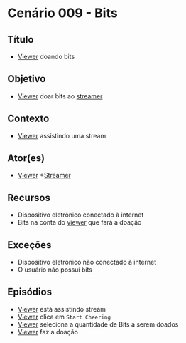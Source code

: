 # Cenário 009 - Bits

## Título
* [Viewer](https://github.com/gabrielziegler3/Requisitos-2018-1/wiki/Viewer) doando bits

## Objetivo
* [Viewer](https://github.com/gabrielziegler3/Requisitos-2018-1/wiki/Viewer) doar bits ao [streamer](https://github.com/gabrielziegler3/Requisitos-2018-1/wiki/L%C3%A9xico-Streamer)


## Contexto
* [Viewer](https://github.com/gabrielziegler3/Requisitos-2018-1/wiki/Viewer) assistindo uma stream

## Ator(es)
* [Viewer](https://github.com/gabrielziegler3/Requisitos-2018-1/wiki/Viewer)
*[Streamer](https://github.com/gabrielziegler3/Requisitos-2018-1/wiki/L%C3%A9xico-Streamer)


## Recursos
* Dispositivo eletrônico conectado à internet
* Bits na conta do [viewer](https://github.com/gabrielziegler3/Requisitos-2018-1/wiki/Viewer) que fará a doação

## Exceções
* Dispositivo eletrônico não conectado à internet
* O usuário não possui bits

## Episódios
* [Viewer](https://github.com/gabrielziegler3/Requisitos-2018-1/wiki/Viewer) está assistindo stream
* [Viewer](https://github.com/gabrielziegler3/Requisitos-2018-1/wiki/Viewer) clica em ```Start Cheering```
* [Viewer](https://github.com/gabrielziegler3/Requisitos-2018-1/wiki/Viewer) seleciona a quantidade de Bits a serem doados
* [Viewer](https://github.com/gabrielziegler3/Requisitos-2018-1/wiki/Viewer) faz a doação
